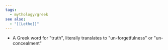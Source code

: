 ```yaml
---
tags:
  - mythology/greek
see also:
  - "[[Lethe]]"
---
```

- A Greek word for "truth", literally translates to "un-forgetfulness" or "un-concealment"